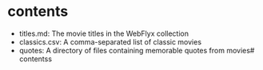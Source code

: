 # contents

* titles.md: The movie titles in the WebFlyx collection
* classics.csv: A comma-separated list of classic movies
* quotes: A directory of files containing memorable quotes from movies# contentss
